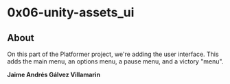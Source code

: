 # 0x06-unity-assets_ui

## About
On this part of the Platformer project, we're adding the user interface. This adds the main menu, an options menu, a pause menu, and a victory "menu".

**Jaime Andrés Gálvez Villamarin**
